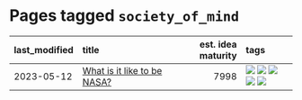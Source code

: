 # Pages tagged `society_of_mind`

|last_modified|title|est. idea maturity|tags
|:---|:---|---:|:---|
|2023-05-12|[What is it like to be NASA?](../what_is_it_like_to_be_nasa.md)|7998|[![](https://img.shields.io/badge/tag-disunity_of_identity-d46ff4)](../tags/disunity_of_identity.md) [![](https://img.shields.io/badge/tag-organization_as_entity-faa2fc)](../tags/organization_as_entity.md) [![](https://img.shields.io/badge/tag-philosophy-1ee399)](../tags/philosophy.md) [![](https://img.shields.io/badge/tag-society_of_mind-49fd1a)](../tags/society_of_mind.md) [![](https://img.shields.io/badge/tag-theory_of_mind-6edb5)](../tags/theory_of_mind.md)|